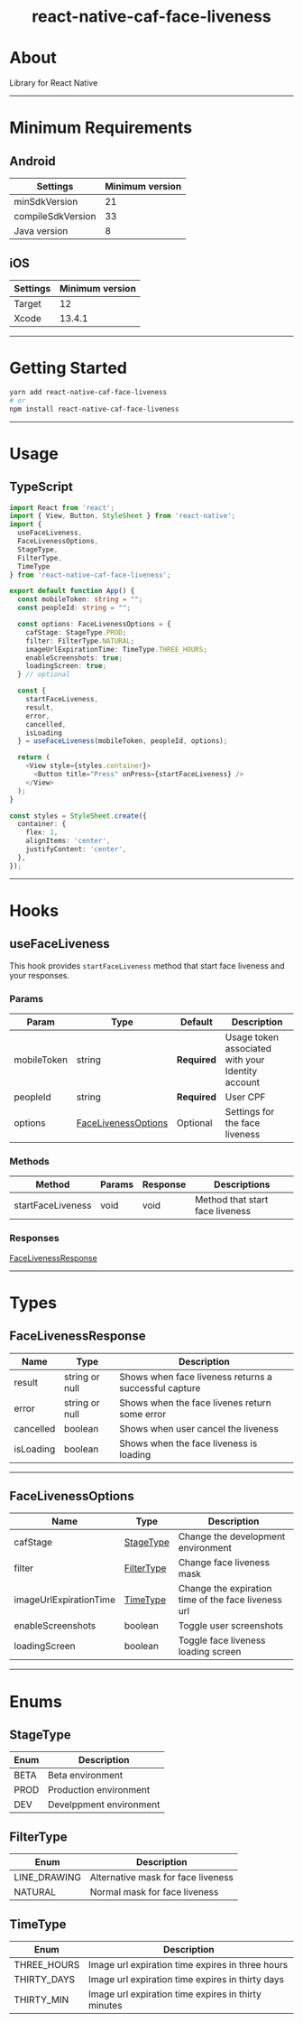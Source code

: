 <h1 align="center">
  react-native-caf-face-liveness
</h1>

# About

Library for React Native 

---

# Minimum Requirements

## Android 

| Settings          | Minimum version |
| ----------------- | --------------- | 
| minSdkVersion     | 21              | 
| compileSdkVersion | 33              | 
| Java version      | 8               | 

## iOS 

| Settings          | Minimum version |
| ----------------- | --------------- | 
| Target            | 12              | 
| Xcode             | 13.4.1          | 

---

# Getting Started

```sh
yarn add react-native-caf-face-liveness
# or 
npm install react-native-caf-face-liveness
```

---

# Usage 

## TypeScript

```ts
import React from 'react';
import { View, Button, StyleSheet } from 'react-native';
import { 
  useFaceLiveness, 
  FaceLivenessOptions, 
  StageType, 
  FilterType, 
  TimeType 
} from 'react-native-caf-face-liveness';

export default function App() {
  const mobileToken: string = "";
  const peopleId: string = "";

  const options: FaceLivenessOptions = {
    cafStage: StageType.PROD;
    filter: FilterType.NATURAL;
    imageUrlExpirationTime: TimeType.THREE_HOURS;
    enableScreenshots: true;
    loadingScreen: true;
  } // optional

  const { 
    startFaceLiveness, 
    result, 
    error, 
    cancelled, 
    isLoading 
  } = useFaceLiveness(mobileToken, peopleId, options);

  return (
    <View style={styles.container}>
      <Button title="Press" onPress={startFaceLiveness} />
    </View>
  );
} 

const styles = StyleSheet.create({
  container: {
    flex: 1,
    alignItems: 'center',
    justifyContent: 'center',
  },
});
```
---

# Hooks

## useFaceLiveness

This hook provides `startFaceLiveness` method that start face liveness and your responses.

### Params

| Param       | Type                    | Default      | Description                                       |
| ----------- | ----------------------- | ------------ | ------------------------------------------------- |
| mobileToken | string                  | **Required** | Usage token associated with your Identity account |
| peopleId    | string                  | **Required** | User CPF                                          |
| options     | [FaceLivenessOptions](https://github.com/avatrexx/react-native-caf-face-liveness/tree/main?tab=readme-ov-file#facelivenessoptions) | Optional     | Settings for the face liveness                         |

### Methods

| Method            | Params  | Response | Descriptions                    |    
| ----------------- | ------- | -------- | ------------------------------- | 
| startFaceLiveness | void    | void     | Method that start face liveness |

### Responses

[FaceLivenessResponse](https://github.com/avatrexx/react-native-caf-face-liveness/tree/main?tab=readme-ov-file#facelivenessresponse)

---

# Types

## FaceLivenessResponse

| Name      | Type           | Description                                              |
| --------- | -------------- | -------------------------------------------------------- |
| result    | string or null | Shows when face liveness returns a successful capture    |
| error     | string or null | Shows when the face livenes return some error            |
| cancelled | boolean        | Shows when user cancel the liveness                      |
| isLoading | boolean        | Shows when the face liveness is loading                  |

---

## FaceLivenessOptions

| Name                   | Type               | Description                                          |
| ---------------------- | ------------------ | ---------------------------------------------------- |
| cafStage               | [StageType](https://github.com/avatrexx/react-native-caf-face-liveness/tree/main?tab=readme-ov-file#stagetype)      | Change the development environment                   |
| filter                 | [FilterType](https://github.com/avatrexx/react-native-caf-face-liveness/tree/main?tab=readme-ov-file#filtertype)     | Change face liveness mask                            |
| imageUrlExpirationTime | [TimeType](https://github.com/avatrexx/react-native-caf-face-liveness/tree/main?tab=readme-ov-file#timetype)       | Change the expiration time of the face liveness url  |
| enableScreenshots      | boolean            | Toggle user screenshots                              | 
| loadingScreen          | boolean            | Toggle face liveness loading screen                  |

---

# Enums

## StageType

| Enum | Description             |
| ---- | ----------------------- |
| BETA | Beta environment        |
| PROD | Production environment  |
| DEV  | Develppment environment |

## FilterType

| Enum         | Description                        |
| ------------ | ---------------------------------- |
| LINE_DRAWING | Alternative mask for face liveness |
| NATURAL      | Normal mask for face liveness      |

## TimeType

| Enum        | Description                                         |
| ------------| --------------------------------------------------- |
| THREE_HOURS | Image url expiration time expires in three hours    |
| THIRTY_DAYS | Image url expiration time expires in thirty days    |
| THIRTY_MIN  | Image url expiration time expires in thirty minutes |




